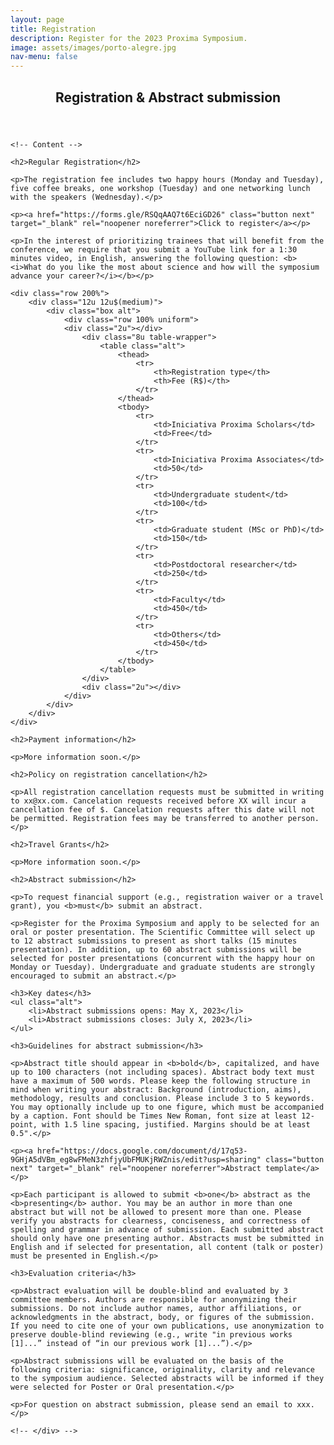 ```yaml
---
layout: page
title: Registration
description: Register for the 2023 Proxima Symposium.
image: assets/images/porto-alegre.jpg
nav-menu: false
---
```


<!-- Main -->
<div id="main" class="alt">

<!-- One -->
<section id="one">
	<div class="inner">
	<header class="major">
		<h1>Registration & Abstract submission</h1>
	</header>

	<!-- Content -->
	
	<h2>Regular Registration</h2>

	<p>The registration fee includes two happy hours (Monday and Tuesday), five coffee breaks, one workshop (Tuesday) and one networking lunch with the speakers (Wednesday).</p>

	<p><a href="https://forms.gle/RSQqAAQ7t6EciGD26" class="button next" target="_blank" rel="noopener noreferrer">Click to register</a></p>

	<p>In the interest of prioritizing trainees that will benefit from the conference, we require that you submit a YouTube link for a 1:30 minutes video, in English, answering the following question: <b><i>What do you like the most about science and how will the symposium advance your career?</i></b></p>

	<div class="row 200%">
		<div class="12u 12u$(medium)">
			<div class="box alt">
				<div class="row 100% uniform">
				<div class="2u"></div>
					<div class="8u table-wrapper">
						<table class="alt">
							<thead>
								<tr>
									<th>Registration type</th>
									<th>Fee (R$)</th>
								</tr>
							</thead>
							<tbody>
								<tr>
									<td>Iniciativa Proxima Scholars</td>
									<td>Free</td>
								</tr>
								<tr>
									<td>Iniciativa Proxima Associates</td>
									<td>50</td>
								</tr>
								<tr>
									<td>Undergraduate student</td>
									<td>100</td>
								</tr>
								<tr>
									<td>Graduate student (MSc or PhD)</td>
									<td>150</td>
								</tr>
								<tr>
									<td>Postdoctoral researcher</td>
									<td>250</td>
								</tr>
								<tr>
									<td>Faculty</td>
									<td>450</td>
								</tr>
								<tr>
									<td>Others</td>
									<td>450</td>
								</tr>
							</tbody>
						</table>
					</div>
					<div class="2u"></div>
				</div>
			</div>
		</div>
	</div>

	<h2>Payment information</h2>

	<p>More information soon.</p>

	<h2>Policy on registration cancellation</h2>

	<p>All registration cancellation requests must be submitted in writing to xx@xx.com. Cancelation requests received before XX will incur a cancellation fee of $. Cancelation requests after this date will not be permitted. Registration fees may be transferred to another person.</p>
	
	<h2>Travel Grants</h2>

	<p>More information soon.</p>

	<h2>Abstract submission</h2>

	<p>To request financial support (e.g., registration waiver or a travel grant), you <b>must</b> submit an abstract.

	<p>Register for the Proxima Symposium and apply to be selected for an oral or poster presentation. The Scientific Committee will select up to 12 abstract submissions to present as short talks (15 minutes presentation). In addition, up to 60 abstract submissions will be selected for poster presentations (concurrent with the happy hour on Monday or Tuesday). Undergraduate and graduate students are strongly encouraged to submit an abstract.</p>

	<h3>Key dates</h3>
	<ul class="alt">
		<li>Abstract submissions opens: May X, 2023</li>
		<li>Abstract submissions closes: July X, 2023</li>
	</ul>

	<h3>Guidelines for abstract submission</h3>

	<p>Abstract title should appear in <b>bold</b>, capitalized, and have up to 100 characters (not including spaces). Abstract body text must have a maximum of 500 words. Please keep the following structure in mind when writing your abstract: Background (introduction, aims), methodology, results and conclusion. Please include 3 to 5 keywords. You may optionally include up to one figure, which must be accompanied by a caption. Font should be Times New Roman, font size at least 12-point, with 1.5 line spacing, justified. Margins should be at least 0.5".</p>

	<p><a href="https://docs.google.com/document/d/17q53-9GHjA5dVBm_eg8wFMeN3zhfjyUbFMUKjRWZnis/edit?usp=sharing" class="button next" target="_blank" rel="noopener noreferrer">Abstract template</a></p>

	<p>Each participant is allowed to submit <b>one</b> abstract as the <b>presenting</b> author. You may be an author in more than one abstract but will not be allowed to present more than one. Please verify you abstracts for clearness, conciseness, and correctness of spelling and grammar in advance of submission. Each submitted abstract should only have one presenting author. Abstracts must be submitted in English and if selected for presentation, all content (talk or poster) must be presented in English.</p>

	<h3>Evaluation criteria</h3>

	<p>Abstract evaluation will be double-blind and evaluated by 3 committee members. Authors are responsible for anonymizing their submissions. Do not include author names, author affiliations, or acknowledgments in the abstract, body, or figures of the submission. If you need to cite one of your own publications, use anonymization to preserve double-blind reviewing (e.g., write "in previous works [1]...” instead of “in our previous work [1]...”).</p>

	<p>Abstract submissions will be evaluated on the basis of the following criteria: significance, originality, clarity and relevance to the symposium audience. Selected abstracts will be informed if they were selected for Poster or Oral presentation.</p>

	<p>For question on abstract submission, please send an email to xxx.</p>

	<!-- </div> -->
<!-- </section> -->
<!-- </div> -->